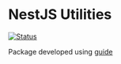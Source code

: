 # NestJS Utilities

[![Status](https://github.com/rzdevelop/nestjs-utilities/actions/workflows/publish.yml/badge.svg)](https://github.com/rzdevelop/nestjs-utilities/actions/workflows/publish.yml)

Package developed using [guide](https://itnext.io/step-by-step-building-and-publishing-an-npm-typescript-package-44fe7164964c)
